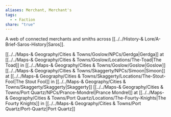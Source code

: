 ```yaml
---
aliases: Merchant, Merchant's
tags:
  - - Faction
share: "true"
---
```


A web of connected merchants and smiths across [[../../History-& Lore/A-Brief-Saros-History|Saros]].

[[../../Maps-& Geography/Cities & Towns/Goslow/NPCs/Gerdga|Gerdga]] at [[../../Maps-& Geography/Cities & Towns/Goslow/Locations/The-Toad|The Toad]] in [[../../Maps-& Geography/Cities & Towns/Goslow/Goslow|Goslow]]
[[../../Maps-& Geography/Cities & Towns/Skaggerty/NPCs/Simoon|Simoon]] at [[../../Maps-& Geography/Cities & Towns/Skaggerty/Locations/The-Stout-Fool|The Stout Fool]] in [[../../Maps-& Geography/Cities & Towns/Skaggerty/Skaggerty|Skaggerty]]
[[../../Maps-& Geography/Cities & Towns/Port Quartz/NPCs/Prance-Mondrel|Prance Mondrel]] at [[../../Maps-& Geography/Cities & Towns/Port Quartz/Locations/The-Fourty-Knights|The Fourty Knights]] in [[../../Maps-& Geography/Cities & Towns/Port Quartz/Port-Quartz|Port Quartz]]